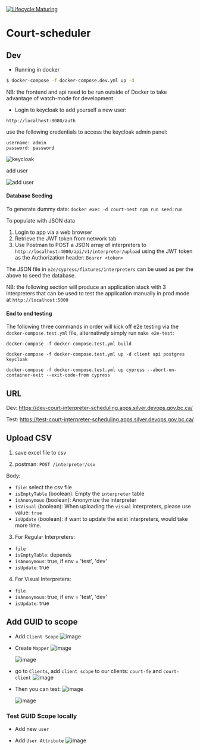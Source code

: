 [![Lifecycle:Maturing](https://img.shields.io/badge/Lifecycle-Maturing-007EC6)](https://github.com/bcgov/court-intepreter-scheduling/)

# Court-scheduler

## Dev

- Running in docker

```bash
$ docker-compose -f docker-compose.dev.yml up -d
```

NB: the frontend and api need to be run outside of Docker to take advantage of watch-mode for development

- Login to keycloak to add yourself a new user:

`http://localhost:8080/auth`

use the following credentials to access the keycloak admin panel:

```
username: admin
password: password
```

![keycloak](https://i.imgur.com/9COED9p.png)

add user

![add user](https://i.imgur.com/ZiKLZXO.png)

#### Database Seeding

To generate dummy data: `docker exec -d court-nest npm run seed:run`

To populate with JSON data

1. Login to app via a web browser
2. Retrieve the JWT token from network tab
3. Use Postman to POST a JSON array of interpreters to `http://localhost:4000/api/v1/interpreter/upload` using the JWT token as the Authorization header: `Bearer <token>`

The JSON file in `e2e/cypress/fixtures/interpreters` can be used as per the above to seed the database.

NB: the following section will produce an application stack with 3 interpreters that can be used to test the application manually in prod mode at `http://localhost:5000`

#### End to end testing

The following three commands in order will kick off e2e testing via the `docker-compose.test.yml` file, alternatively simply run `make e2e-test`:

`docker-compose -f docker-compose.test.yml build`

`docker-compose -f docker-compose.test.yml up -d client api postgres keycloak`

`docker-compose -f docker-compose.test.yml up cypress --abort-on-container-exit --exit-code-from cypress`

## URL

Dev: https://dev-court-interpreter-scheduling.apps.silver.devops.gov.bc.ca/

Test: https://test-court-interpreter-scheduling.apps.silver.devops.gov.bc.ca/

## Upload CSV

1. save excel file to csv

2. postman: `POST /interpreter/csv`

Body:

- `file`: select the csv file
- `isEmptyTable` (boolean): Empty the `interpreter` table
- `isAnonymous` (boolean): Anonymize the interpreter
- `isVisual` (boolean): When uploading the `visual` interpreters, please use value: `true`
- `isUpdate` (boolean): if want to update the exist interpreters, would take more time.

3. For Regular Interpreters:

- `file`
- `isEmptyTable`: depends
- `isAnonymous`: true, if env = 'test', 'dev'
- `isUpdate`: true

4. For Visual Interpreters:

- `file`
- `isAnonymous`: true, if env = 'test', 'dev'
- `isUpdate`: true

## Add GUID to scope

- Add `Client Scope`
  ![image](https://user-images.githubusercontent.com/31360789/117179536-125a5700-ad88-11eb-861c-59260a7a9b90.png)

- Create `Mapper`
  ![image](https://user-images.githubusercontent.com/31360789/117179714-433a8c00-ad88-11eb-8d20-ca11e3cbfbdb.png)

  ![image](https://user-images.githubusercontent.com/31360789/117179843-6b29ef80-ad88-11eb-8509-d1670669787a.png)

- go to `Clients`, add `client scope` to our clients: `court-fe` and `court-client`
  ![image](https://user-images.githubusercontent.com/31360789/117180137-b6440280-ad88-11eb-935b-1db160c2d419.png)

- Then you can test:
  ![image](https://user-images.githubusercontent.com/31360789/117181778-741bc080-ad8a-11eb-8a67-c4b1eb2d1166.png)

  ![image](https://user-images.githubusercontent.com/31360789/117182066-be9d3d00-ad8a-11eb-88c4-f96b7acb4321.png)

### Test GUID Scope locally

- Add new `user`

- Add `User Attribute`
  ![image](https://user-images.githubusercontent.com/31360789/117189662-4d15bc80-ad93-11eb-8592-efb5d8d80d2f.png)
